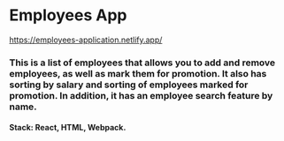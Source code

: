 # Employees App
<a href="https://employees-application.netlify.app/">https://employees-application.netlify.app/</a>
<h3>This is a list of employees that allows you to add and remove employees, as well as mark them for promotion. It also has sorting by salary and sorting of employees marked for promotion. In addition, it has an employee search feature by name.</h3>
<h4>Stack: React, HTML, Webpack.</h4>
